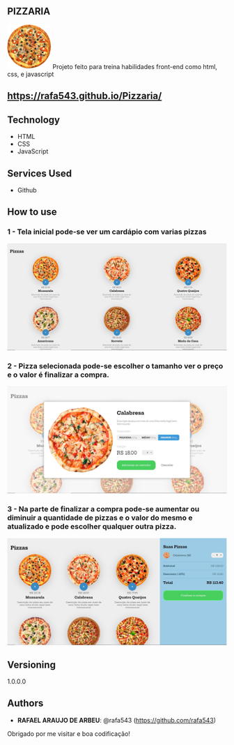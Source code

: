 ## PIZZARIA

<img src="https://github.com/rafa543/Pizzaria/blob/main/images/pizza.png" width="100px" />
Projeto feito para treina habilidades front-end como html, css, e javascript

## https://rafa543.github.io/Pizzaria/

 
## Technology 
 
* HTML
* CSS
* JavaScript
 
 
## Services Used
 
* Github

 
## How to use
 
### 1 - Tela inicial pode-se ver um cardápio com varias pizzas
![Home Screen](https://github.com/rafa543/Pizzaria/blob/main/readme-imgs/Screenshot_1.jpg)
 
### 2 - Pizza selecionada pode-se escolher o tamanho ver o preço e o valor é finalizar a compra.
![Home Screen](https://github.com/rafa543/Pizzaria/blob/main/readme-imgs/Screenshot_2.jpg)

### 3 - Na parte de finalizar a compra pode-se aumentar ou diminuir a quantidade de pizzas e o valor do mesmo e atualizado e pode escolher qualquer outra pizza.
![Home Screen](https://github.com/rafa543/Pizzaria/blob/main/readme-imgs/Screenshot_3.jpg)

## Versioning
 
1.0.0.0
 
 
## Authors
 
* **RAFAEL ARAUJO DE ARBEU**: @rafa543 (https://github.com/rafa543)
 
 
Obrigado por me visitar e boa codificação!
